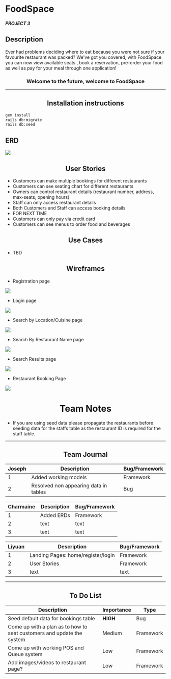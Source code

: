 
# FoodSpace
##### PROJECT 3

## Description
 Ever had problems deciding where to eat because you were not sure if your favourite restaurant was packed? We've got you covered, with FoodSpace you can now view available seats , book a reservation, pre-order your food as well as pay for your meal through one application!

 ### <center> Welcome to the future, welcome to FoodSpace

_____
## <center>Installation instructions

```sh
gem install
rails db:migrate
rails db:seed
```

## ERD
![](/public/images/ERD.png)
## <center>User Stories

* Customers can make multiple bookings for different restaurants
* Customers can see seating chart for different restaurants
* Owners can control restaurant details (restaurant number, address, max-seats, opening hours)
* Staff can only access restaurant details
* Both Customers and Staff can access booking details
* FOR NEXT TIME
* Customers can only pay via credit card
* Customers can see menus to order food and beverages

## <center> Use Cases

* TBD

## <center> Wireframes

* Registration page

![](/public/images/wireframe1.jpeg)

* Login page

![](/public/images/wireframe2.jpeg)

* Search by Location/Cuisine page

![](/public/images/wireframe3.jpeg)

* Search By Restaurant Name page

![](/public/images/wireframe4.jpeg)

* Search Results page

![](/public/images/wireframe5.jpeg)

* Restaurant Booking Page

![](/public/images/wireframe6.jpeg)

# <center>Team Notes</center>
* If you are using seed data please propagate the restaurants before seeding data for the staffs table as the restaurant ID is required for the staff table.
___
## <center>Team Journal</center>
Joseph | Description | Bug/Framework
------ | --- | ---
1| Added working models | Framework
2| Resolved non appearing data in tables | Bug

Charmaine | Description | Bug/Framework
------ | --- | ---
1| Added ERDs | Framework
2| text | text
3| text | text

Liyuan | Description | Bug/Framework
------ | --- | ---
1| Landing Pages: home/register/login | Framework
2| User Stories| Framework
3| text | text
___
## <center> To Do List

Description    | Importance | Type
-------- | --- | ---
Seed default data for bookings table | **HIGH** | Bug
Come up with a plan as to how to seat customers and update the system   | Medium | Framework
Come up with working POS and Queue system | Low | Framework
Add images/videos to restaurant page? | Low | Framework
